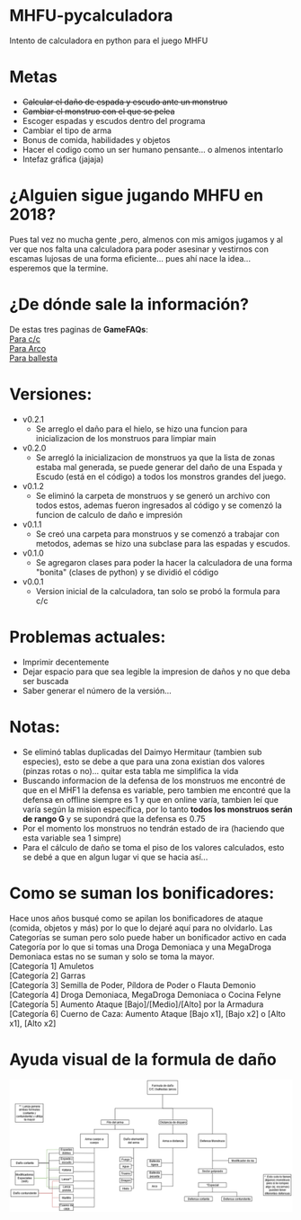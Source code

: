 # MHFU-pycalculadora
Intento de calculadora en python para el juego MHFU


# Metas
- ~~Calcular el daño de espada y escudo ante un monstruo~~
- ~~Cambiar el monstruo con el que se pelea~~
- Escoger espadas y escudos dentro del programa
- Cambiar el tipo de arma
- Bonus de comida, habilidades y objetos
- Hacer el codigo como un ser humano pensante... o almenos intentarlo
- Intefaz gráfica (jajaja)


# ¿Alguien sigue jugando MHFU en 2018?
Pues tal vez no mucha gente ,pero, almenos con mis amigos jugamos y al ver que nos falta una calculadora para poder asesinar
 y vestirnos con escamas lujosas de una forma eficiente... pues ahí nace la idea... esperemos que la termine.

# ¿De dónde sale la información?
De estas tres paginas de **GameFAQs**:\
[Para c/c](https://gamefaqs.gamespot.com/psp/943356-monster-hunter-freedom-unite/faqs/53339)\
[Para Arco](https://gamefaqs.gamespot.com/psp/943356-monster-hunter-freedom-unite/faqs/57883)\
[Para ballesta](https://gamefaqs.gamespot.com/psp/943356-monster-hunter-freedom-unite/faqs/57865)

# Versiones:
  - v0.2.1
    - Se arreglo el daño para el hielo, se hizo una funcion para inicializacion de los monstruos para limpiar main
  - v0.2.0
    - Se arregló la inicializacion de monstruos ya que la lista de zonas estaba mal generada, se puede generar del daño de una Espada y Escudo (está en el código) a todos los monstros grandes del juego.
  - v0.1.2
    - Se eliminó la carpeta de monstruos y se generó un archivo con todos estos, ademas fueron ingresados al código y se comenzó la funcion de calculo de daño e impresión
  - v0.1.1
    - Se creó una carpeta para monstruos y se comenzó a trabajar con metodos, ademas se hizo una subclase para las espadas y escudos.
  - v0.1.0
    - Se agregaron clases para poder la hacer la calculadora de una forma "bonita" (clases de python) y se dividió el código
  - v0.0.1
    - Version inicial de la calculadora, tan solo se probó la formula para c/c

# Problemas actuales:
- Imprimir decentemente
- Dejar espacio para que sea legible la impresion de daños y no que deba ser buscada
- Saber generar el número de la versión...

# Notas:
- Se eliminó tablas duplicadas del Daimyo Hermitaur (tambien sub especies), esto se debe a que para una zona existian dos valores (pinzas rotas o no)... quitar esta tabla me simplifica la vida
- Buscando informacion de la defensa de los monstruos me encontré de que en el MHF1 la defensa es variable, pero tambien me encontré que la defensa en offline siempre es 1 y que en online varía, tambien leí que varía según la mision específica, por lo tanto **todos los monstruos serán de rango G** y se supondrá que la defensa es 0.75
- Por el momento los monstruos no tendrán estado de ira (haciendo que esta variable sea 1 simpre)
- Para el cálculo de daño se toma el piso de los valores calculados, esto se debé a que en algun lugar vi que se hacia así...

# Como se suman los bonificadores:
Hace unos años busqué como se apilan los bonificadores de ataque (comida, objetos y más) por lo que lo dejaré aquí para no olvidarlo. Las Categorías se suman pero solo puede haber un bonificador activo en cada Categoría por lo que si tomas una Droga Demoniaca y una MegaDroga Demoniaca estas no se suman y solo se toma la mayor. \
[Categoría 1] Amuletos \
[Categoría 2] Garras \
[Categoría 3] Semilla de Poder, Píldora de Poder o Flauta Demonio \
[Categoría 4] Droga Demoniaca, MegaDroga Demoniaca o Cocina Felyne \
[Categoría 5] Aumento Ataque [Bajo]/[Medio]/[Alto] por la Armadura \
[Categoría 6] Cuerno de Caza: Aumento Ataque [Bajo x1], [Bajo x2] o [Alto x1], [Alto x2]



# Ayuda visual de la formula de daño
![Arbol dano](calculadora.png)